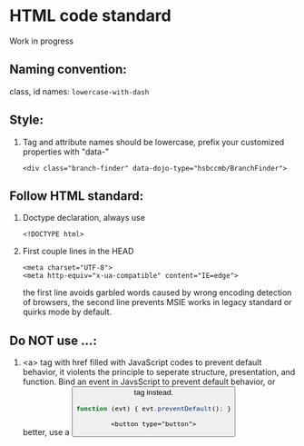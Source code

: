 # HTML code standard
Work in progress

## Naming convention:
class, id names: ```lowercase-with-dash```

## Style:
1. Tag and attribute names should be lowercase, prefix your customized properties with "data-"
    
    ```
    <div class="branch-finder" data-dojo-type="hsbccmb/BranchFinder">
    ```

## Follow HTML standard:
1. Doctype declaration, always use
    
    ```
    <!DOCTYPE html>
    ```
2. First couple lines in the HEAD
    
    ```
    <meta charset="UTF-8">
    <meta http-equiv="x-ua-compatible" content="IE=edge">
    ```

    the first line avoids garbled words caused by wrong encoding detection of browsers,
    the second line prevents MSIE works in legacy standard or quirks mode by default.

## Do NOT use ...:
1. \<a\> tag with href filled with JavaScript codes to prevent default behavior, it violents the principle to seperate structure, presentation, and function. Bind an event in JavsScript to prevent default behavior, or better, use a <button> tag instead.
    ```javascript
    function (evt) { evt.preventDefault(); }
    ```
    ```
    <button type="button">
    ```
